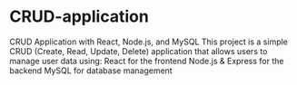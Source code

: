 # CRUD-application
CRUD Application with React, Node.js, and MySQL This project is a simple CRUD (Create, Read, Update, Delete) application that allows users to manage user data using:  React for the frontend Node.js &amp; Express for the backend MySQL for database management
